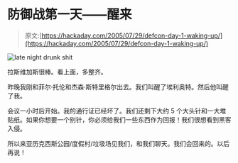 # 防御战第一天——醒来

> 原文:[https://hackaday.com/2005/07/29/defcon-day-1-waking-up/](https://hackaday.com/2005/07/29/defcon-day-1-waking-up/)

![late night drunk shit](../Images/7097aee7b40b94fa468f0f64048d2601.png)

拉斯维加斯很棒。看上面，多整齐。

昨晚我刚和菲尔·托伦和杰森·斯特里格尔出去。我们叫醒了埃利奥特。然后他叫醒了我。

会议一小时后开始。我的通行证已经坏了。我们还剩下大约 5 个大头针和一大堆贴纸。如果你想要一个别针，你必须给我们一些东西作为回报！我们很想看到黑客入侵。

所以来亚历克西斯公园/度假村/垃圾场见我们，和我们聊天。我们会回来的。以后再说！